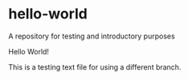 # hello-world
A repository for testing and introductory purposes

Hello World!

This is a testing text file for using a different branch.
